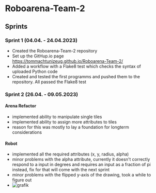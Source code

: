 # Roboarena-Team-2
## Sprints
### Sprint 1 (04.04. - 24.04.2023)
  - Created the Roboarena-Team-2 repository
  - Set up the  GitHup.io page https://tommachtunizeug.github.io/Roboarena-Team-2/
  - Added a workflow with a Flake8 test which checks the syntax of uploaded Python code
  - Created and tested the first programms and pushed them to the repository. All passed the Flake8 test
  
  
### Sprint 2 (26.04. - 09.05.2023)


#### Arena Refactor
  - implemented ability to manipulate single tiles
  - implemented ability to assign more attributes to tiles
  - reason for this was mostly to lay a foundation for longterm considerations

#### Robot
  - implemented all the required attributes (x, y, radius, alpha)
  - minor problems with the alpha attribute, currently it doesn't correctly respond to a input in degrees and requires an input as a fraction of pi instead, fix for that will come with the next sprint
  - minor problems with the flipped y-axis of the drawing, took a while to figure out
  - ![grafik](https://user-images.githubusercontent.com/67464857/236781660-c072cd7c-888f-41c1-84c4-82606ce60a4c.png)
